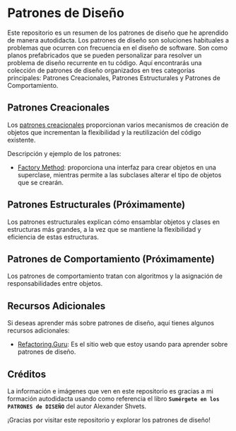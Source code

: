 # Patrones de Diseño

Este repositorio es un resumen de los patrones de diseño que he aprendido de manera autodidacta. Los patrones de diseño son soluciones habituales a problemas que ocurren con frecuencia en el diseño de software. Son como planos prefabricados que se pueden personalizar para resolver un problema de diseño recurrente en tu código. Aquí encontrarás una colección de patrones de diseño organizados en tres categorías principales: Patrones Creacionales, Patrones Estructurales y Patrones de Comportamiento.

## Patrones Creacionales

Los [patrones creacionales](https://github.com/dannyj182/design-patterns/tree/main/Patrones%20creacionales) proporcionan varios mecanismos de creación de objetos que incrementan la flexibilidad y la reutilización del código existente.

Descripción y ejemplo de los patrones:

- [Factory Method](https://github.com/dannyj182/design-patterns/tree/main/Patrones%20creacionales/Factory%20Method): proporciona una interfaz para crear objetos en una superclase, mientras permite a las subclases alterar el tipo de objetos que se crearán.

## Patrones Estructurales (Próximamente)

Los patrones estructurales explican cómo ensamblar objetos y clases en estructuras más grandes, a la vez que se mantiene la flexibilidad y eficiencia de estas estructuras.

## Patrones de Comportamiento (Próximamente)

Los patrones de comportamiento tratan con algoritmos y la asignación de responsabilidades entre objetos.

## Recursos Adicionales

Si deseas aprender más sobre patrones de diseño, aquí tienes algunos recursos adicionales:

- [Refactoring.Guru](https://refactoring.guru/es): Es el sitio web que estoy usando para aprender sobre patrones de diseño.

## Créditos

La información e imágenes que ven en este repositorio es gracias a mi formación autodidacta usando como referencia el libro **`Sumérgete en los PATRONES de DISEÑO`** del autor Alexander Shvets.

¡Gracias por visitar este repositorio y explorar los patrones de diseño!
